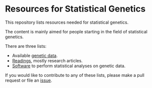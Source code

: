 # Resources for Statistical Genetics

This repository lists resources needed for statistical genetics.

The content is mainly aimed for people starting in the field of statistical genetics. 

There are three lists:

- Available [genetic data](statgen-data.md).
- [Readings](statgen-reading.md), mostly research articles.
- [Software](statgen-software.md) to perform statistical analyses on genetic data.

If you would like to contribute to any of these lists, please make a pull request or file an [issue](https://github.com/sinarueeger/statistical-genetics-ressources/issues).


